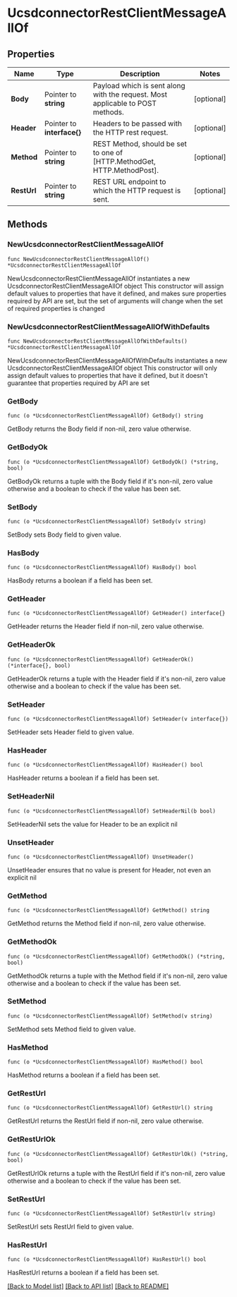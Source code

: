 # UcsdconnectorRestClientMessageAllOf

## Properties

Name | Type | Description | Notes
------------ | ------------- | ------------- | -------------
**Body** | Pointer to **string** | Payload which is sent along with the request. Most applicable to POST methods. | [optional] 
**Header** | Pointer to **interface{}** | Headers to be passed with the HTTP rest request. | [optional] 
**Method** | Pointer to **string** | REST Method, should be set to one of [HTTP.MethodGet, HTTP.MethodPost]. | [optional] 
**RestUrl** | Pointer to **string** | REST URL endpoint to which the HTTP request is sent. | [optional] 

## Methods

### NewUcsdconnectorRestClientMessageAllOf

`func NewUcsdconnectorRestClientMessageAllOf() *UcsdconnectorRestClientMessageAllOf`

NewUcsdconnectorRestClientMessageAllOf instantiates a new UcsdconnectorRestClientMessageAllOf object
This constructor will assign default values to properties that have it defined,
and makes sure properties required by API are set, but the set of arguments
will change when the set of required properties is changed

### NewUcsdconnectorRestClientMessageAllOfWithDefaults

`func NewUcsdconnectorRestClientMessageAllOfWithDefaults() *UcsdconnectorRestClientMessageAllOf`

NewUcsdconnectorRestClientMessageAllOfWithDefaults instantiates a new UcsdconnectorRestClientMessageAllOf object
This constructor will only assign default values to properties that have it defined,
but it doesn't guarantee that properties required by API are set

### GetBody

`func (o *UcsdconnectorRestClientMessageAllOf) GetBody() string`

GetBody returns the Body field if non-nil, zero value otherwise.

### GetBodyOk

`func (o *UcsdconnectorRestClientMessageAllOf) GetBodyOk() (*string, bool)`

GetBodyOk returns a tuple with the Body field if it's non-nil, zero value otherwise
and a boolean to check if the value has been set.

### SetBody

`func (o *UcsdconnectorRestClientMessageAllOf) SetBody(v string)`

SetBody sets Body field to given value.

### HasBody

`func (o *UcsdconnectorRestClientMessageAllOf) HasBody() bool`

HasBody returns a boolean if a field has been set.

### GetHeader

`func (o *UcsdconnectorRestClientMessageAllOf) GetHeader() interface{}`

GetHeader returns the Header field if non-nil, zero value otherwise.

### GetHeaderOk

`func (o *UcsdconnectorRestClientMessageAllOf) GetHeaderOk() (*interface{}, bool)`

GetHeaderOk returns a tuple with the Header field if it's non-nil, zero value otherwise
and a boolean to check if the value has been set.

### SetHeader

`func (o *UcsdconnectorRestClientMessageAllOf) SetHeader(v interface{})`

SetHeader sets Header field to given value.

### HasHeader

`func (o *UcsdconnectorRestClientMessageAllOf) HasHeader() bool`

HasHeader returns a boolean if a field has been set.

### SetHeaderNil

`func (o *UcsdconnectorRestClientMessageAllOf) SetHeaderNil(b bool)`

 SetHeaderNil sets the value for Header to be an explicit nil

### UnsetHeader
`func (o *UcsdconnectorRestClientMessageAllOf) UnsetHeader()`

UnsetHeader ensures that no value is present for Header, not even an explicit nil
### GetMethod

`func (o *UcsdconnectorRestClientMessageAllOf) GetMethod() string`

GetMethod returns the Method field if non-nil, zero value otherwise.

### GetMethodOk

`func (o *UcsdconnectorRestClientMessageAllOf) GetMethodOk() (*string, bool)`

GetMethodOk returns a tuple with the Method field if it's non-nil, zero value otherwise
and a boolean to check if the value has been set.

### SetMethod

`func (o *UcsdconnectorRestClientMessageAllOf) SetMethod(v string)`

SetMethod sets Method field to given value.

### HasMethod

`func (o *UcsdconnectorRestClientMessageAllOf) HasMethod() bool`

HasMethod returns a boolean if a field has been set.

### GetRestUrl

`func (o *UcsdconnectorRestClientMessageAllOf) GetRestUrl() string`

GetRestUrl returns the RestUrl field if non-nil, zero value otherwise.

### GetRestUrlOk

`func (o *UcsdconnectorRestClientMessageAllOf) GetRestUrlOk() (*string, bool)`

GetRestUrlOk returns a tuple with the RestUrl field if it's non-nil, zero value otherwise
and a boolean to check if the value has been set.

### SetRestUrl

`func (o *UcsdconnectorRestClientMessageAllOf) SetRestUrl(v string)`

SetRestUrl sets RestUrl field to given value.

### HasRestUrl

`func (o *UcsdconnectorRestClientMessageAllOf) HasRestUrl() bool`

HasRestUrl returns a boolean if a field has been set.


[[Back to Model list]](../README.md#documentation-for-models) [[Back to API list]](../README.md#documentation-for-api-endpoints) [[Back to README]](../README.md)


